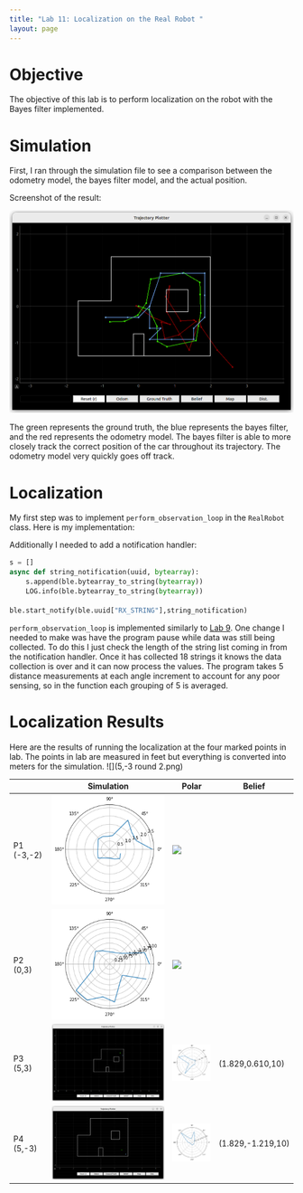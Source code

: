 ```yaml
---
title: "Lab 11: Localization on the Real Robot "
layout: page
---
```


# Objective
The objective of this lab is to perform localization on the robot with the Bayes filter implemented.

# Simulation
First, I ran through the simulation file to see a comparison between the odometry model, the bayes filter model, and the actual position.

Screenshot of the result:

![sim](sim.png)

The green represents the ground truth, the blue represents the bayes filter, and the red represents the odometry model. The bayes filter is able to more closely track the correct position of the car throughout its trajectory. The odometry model very quickly goes off track.


# Localization

My first step was to implement `perform_observation_loop` in the `RealRobot` class. 
Here is my implementation:

<script src="https://gist.github.com/rkansara1/37ec51c0559462bf4c8de3d9309b3b18.js"></script>

Additionally I needed to add a notification handler:

```python
s = []
async def string_notification(uuid, bytearray):
    s.append(ble.bytearray_to_string(bytearray))
    LOG.info(ble.bytearray_to_string(bytearray))
        
ble.start_notify(ble.uuid["RX_STRING"],string_notification)
```

`perform_observation_loop` is implemented similarly to [Lab 9](/ECE-4160/labs/lab9/writeup.md). One change I needed to make was have the program pause while data was still being collected. To do this I just check the length of the string list coming in from the notification handler. Once it has collected 18 strings it knows the data collection is over and it can now process the values. The program takes 5 distance measurements at each angle increment to account for any poor sensing, so in the function each grouping of 5 is averaged.


# Localization Results

Here are the results of running the localization at the four marked points in lab. The points in lab are measured in feet but everything is converted into meters for the simulation. ![](5,-3 round 2.png)


|            | Simulation        | Polar                 | Belief            |
|------------|-------------------|-----------------------|-------------------|
| P1 (-3,-2) | ![](P1_Polar.png) | ![](P1_Cartesian.png) |                   |
| P2 (0,3)   | ![](P2_Polar.png) | ![](P2_Cartesian.png) |                   |
| P3 (5,3)   | ![](P3_Sim.png)   | ![](P3_Polar.png)     | (1.829,0.610,10)  |
| P4 (5,-3)  | ![](P4_Sim.png)   | ![](P4_Polar.png)     | (1.829,-1.219,10) |